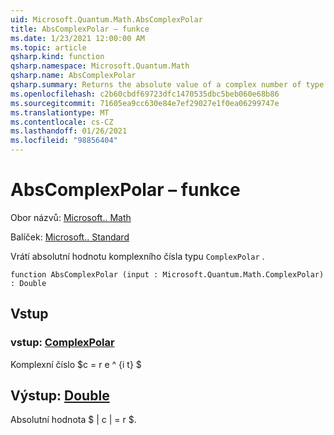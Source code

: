 ```yaml
---
uid: Microsoft.Quantum.Math.AbsComplexPolar
title: AbsComplexPolar – funkce
ms.date: 1/23/2021 12:00:00 AM
ms.topic: article
qsharp.kind: function
qsharp.namespace: Microsoft.Quantum.Math
qsharp.name: AbsComplexPolar
qsharp.summary: Returns the absolute value of a complex number of type `ComplexPolar`.
ms.openlocfilehash: c2b60cbdf69723dfc1470535dbc5beb060e68b86
ms.sourcegitcommit: 71605ea9cc630e84e7ef29027e1f0ea06299747e
ms.translationtype: MT
ms.contentlocale: cs-CZ
ms.lasthandoff: 01/26/2021
ms.locfileid: "98856404"
---
```

# <a name="abscomplexpolar-function"></a>AbsComplexPolar – funkce

Obor názvů: [Microsoft.. Math](xref:Microsoft.Quantum.Math)

Balíček: [Microsoft.. Standard](https://nuget.org/packages/Microsoft.Quantum.Standard)


Vrátí absolutní hodnotu komplexního čísla typu `ComplexPolar` .

```qsharp
function AbsComplexPolar (input : Microsoft.Quantum.Math.ComplexPolar) : Double
```


## <a name="input"></a>Vstup

### <a name="input--complexpolar"></a>vstup: [ComplexPolar](xref:Microsoft.Quantum.Math.ComplexPolar)

Komplexní číslo $c = r e ^ {i t} $



## <a name="output--double"></a>Výstup: [Double](xref:microsoft.quantum.lang-ref.double)

Absolutní hodnota $ | c | = r $.